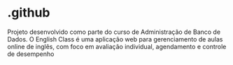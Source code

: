 # .github
Projeto desenvolvido como parte do curso de Administração de Banco de Dados. O English Class é uma aplicação web para gerenciamento de aulas online de inglês, com foco em avaliação individual, agendamento e controle de desempenho
